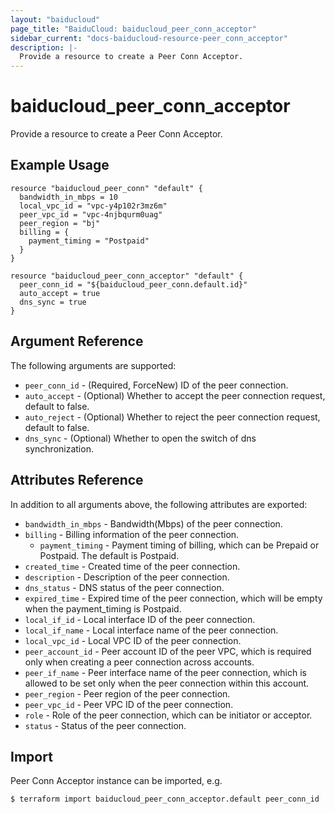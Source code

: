 ```yaml
---
layout: "baiducloud"
page_title: "BaiduCloud: baiducloud_peer_conn_acceptor"
sidebar_current: "docs-baiducloud-resource-peer_conn_acceptor"
description: |-
  Provide a resource to create a Peer Conn Acceptor.
---
```


# baiducloud_peer_conn_acceptor

Provide a resource to create a Peer Conn Acceptor.

## Example Usage

```hcl
resource "baiducloud_peer_conn" "default" {
  bandwidth_in_mbps = 10
  local_vpc_id = "vpc-y4p102r3mz6m"
  peer_vpc_id = "vpc-4njbqurm0uag"
  peer_region = "bj"
  billing = {
    payment_timing = "Postpaid"
  }
}

resource "baiducloud_peer_conn_acceptor" "default" {
  peer_conn_id = "${baiducloud_peer_conn.default.id}"
  auto_accept = true
  dns_sync = true
}
```

## Argument Reference

The following arguments are supported:

* `peer_conn_id` - (Required, ForceNew) ID of the peer connection.
* `auto_accept` - (Optional) Whether to accept the peer connection request, default to false.
* `auto_reject` - (Optional) Whether to reject the peer connection request, default to false.
* `dns_sync` - (Optional) Whether to open the switch of dns synchronization.

## Attributes Reference

In addition to all arguments above, the following attributes are exported:

* `bandwidth_in_mbps` - Bandwidth(Mbps) of the peer connection.
* `billing` - Billing information of the peer connection.
  * `payment_timing` - Payment timing of billing, which can be Prepaid or Postpaid. The default is Postpaid.
* `created_time` - Created time of the peer connection.
* `description` - Description of the peer connection.
* `dns_status` - DNS status of the peer connection.
* `expired_time` - Expired time of the peer connection, which will be empty when the payment_timing is Postpaid.
* `local_if_id` - Local interface ID of the peer connection.
* `local_if_name` - Local interface name of the peer connection.
* `local_vpc_id` - Local VPC ID of the peer connection.
* `peer_account_id` - Peer account ID of the peer VPC, which is required only when creating a peer connection across accounts.
* `peer_if_name` - Peer interface name of the peer connection, which is allowed to be set only when the peer connection within this account.
* `peer_region` - Peer region of the peer connection.
* `peer_vpc_id` - Peer VPC ID of the peer connection.
* `role` - Role of the peer connection, which can be initiator or acceptor.
* `status` - Status of the peer connection.


## Import

Peer Conn Acceptor instance can be imported, e.g.

```hcl
$ terraform import baiducloud_peer_conn_acceptor.default peer_conn_id
```

